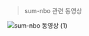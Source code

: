 >sum-nbo 관련 동영상
>
![sum-nbo 동영상 (1)](https://github.com/user-attachments/assets/32a66fa8-8198-4da7-8311-4b04f03ddebd)
